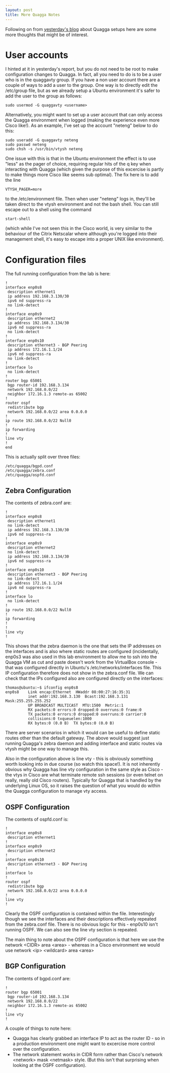 ```yaml
---
layout: post
title: More Quagga Notes
---
```


Following on from [yesterday's blog](/2017/02/18/Ubuntu-GNS3-tutorial.html) about Quagga setups here are some more 
thoughts that might be of interest.

# User accounts

I hinted at it in yesterday's report, but you do not need to be root to make configuration changes to Quagga.   In fact,
all you need to do is to be a user who is in the quaggavty group.     If you have a non user account there are a couple of ways
to add a user to the group.    One way is to directly edit the /etc/group file, but as we already setup a Ubuntu environment
it's safer to add the user to the group as follows:

	sudo usermod -G quaggavty <username>
	
Alternatively, you might want to set up a user account that can only access the Quagga environment when logged (making the
experience even more Cisco like!).     As an example, I've set up the account "neteng" below to do this:

	sudo useradd -G quaggavty neteng
	sudo passwd neteng    
	sudo chsh -s /usr/bin/vtysh neteng
	
One issue with this is that in the Ubuntu environment the effect is to use "less" as the pager of choice, requiring
regular hits of the q key when interacting with Quagga (which given the purpose of this excercise is partly to make
things more Cisco like seems sub optimal).    The fix here is to add the line

	VTYSH_PAGER=more

to the /etc/environment file.     Then when user "neteng" logs in, they'll be taken direct to the vtysh environment and
not the bash shell.   You can still escape out to a shell using the command

	start-shell
	
(which while I've not seen this in the Cisco world, is very similar to the behaviour of the Citrix Netscalar where although
you're logged into their management shell, it's easy to escape into a proper UNIX like environment).

# Configuration files

The full running configuration from the lab is here:

	!  
	interface enp0s8
	 description ethernet1
	 ip address 192.168.3.130/30
	 ipv6 nd suppress-ra
	 no link-detect
	!  
	interface enp0s9
	 description ethernet2
	 ip address 192.168.3.134/30
	 ipv6 nd suppress-ra
	 no link-detect
	!  
	interface enp0s10
	 description ethernet3 - BGP Peering
	 ip address 172.16.1.1/24
	 ipv6 nd suppress-ra
	 no link-detect
	!  
	interface lo
	 no link-detect
	!  
	router bgp 65001
	 bgp router-id 192.168.3.134
	 network 192.168.0.0/22
	 neighbor 172.16.1.3 remote-as 65002
	!  
	router ospf
	 redistribute bgp
	 network 192.168.0.0/22 area 0.0.0.0
	!  
	ip route 192.168.0.0/22 Null0
	!  
	ip forwarding
	!  
	line vty
	!  
	end          
	
This is actually split over three files:

	/etc/quagga/bgpd.conf          
	/etc/quagga/zebra.conf   
	/etc/quagga/ospfd.conf
	
## Zebra Configuration

The contents of zebra.conf are:

	!
	interface enp0s8
	 description ethernet1
	 no link-detect
	 ip address 192.168.3.130/30
	 ipv6 nd suppress-ra
	!
	interface enp0s9
	 description ethernet2
	 no link-detect
	 ip address 192.168.3.134/30
	 ipv6 nd suppress-ra
	!
	interface enp0s10
	 description ethernet3 - BGP Peering
	 no link-detect
	 ip address 172.16.1.1/24
	 ipv6 nd suppress-ra
	!
	interface lo
	 no link-detect
	!
	ip route 192.168.0.0/22 Null0
	!
	ip forwarding
	!
	!
	line vty
	!
 
This shows that the zebra daemon is the one that sets the IP addresses on the interfaces and is also where static routes are
configured (incidentally, enp0s3 was also used in this lab environment to allow me to ssh into the Quagga VM as cut and paste
doesn't work from the VirtualBox console - that was configured directly in Ubuntu's /etc/networks/interfaces file.   This 
IP configuration therefore does not show in the zebra.conf file.   We can check that the IPs configured also are configured directly on the interfaces:

	thomas@ubuntu:~$ ifconfig enp0s8
	enp0s8    Link encap:Ethernet  HWaddr 08:00:27:16:35:31  
	          inet addr:192.168.3.130  Bcast:192.168.3.131  Mask:255.255.255.252
	          UP BROADCAST MULTICAST  MTU:1500  Metric:1
	          RX packets:0 errors:0 dropped:0 overruns:0 frame:0
	          TX packets:0 errors:0 dropped:0 overruns:0 carrier:0
	          collisions:0 txqueuelen:1000 
	          RX bytes:0 (0.0 B)  TX bytes:0 (0.0 B)
	          
There are server scenarios in which it would can be useful to define static routes other than the default gateway.   The above
would suggest just running Quagga's zebra daemon and adding interface and static routes via vtysh might be one way to manage
this.

Also in the configuration above is line vty - this is obviously something worth looking into in due course (so watch this space!).    It
is not inherently obvious why Quagga has line vty configuration in the same style as Cisco - the vtys in Cisco are what terminate
remote ssh sessions (or even telnet on really, really old Cisco routers).    Typically for Quagga that is handled by the underlying
Linux OS, so it raises the question of what you would do within the Quagga configuration to manage vty access.

## OSPF Configuration

The contents of ospfd.conf is:

	!
	interface enp0s8
	 description ethernet1
	!
	interface enp0s9
	 description ethernet2
	!
	interface enp0s10
	 description ethernet3 - BGP Peering
	!
	interface lo
	!
	router ospf
	 redistribute bgp
	 network 192.168.0.0/22 area 0.0.0.0
	!
	line vty
	!

Clearly the OSPF configuration is contained within the file.    Interestingly though we see the interfaces and their
descriptions effectively repeated from the zebra.conf file.    There is no obvious logic for this - enp0s10 isn't running 
OSPF.    We can also see the line vty section is repeated.  

The main thing to note about the OSPF configuration is that here we use the network &lt;CIDR&gt; area &lt;area&gt; - whereas in a 
Cisco environment we would use network &lt;ip&gt; &lt;wildcard&gt; area &lt;area&gt;

## BGP Configuration
 
The contents of bgpd.conf are:

	!
	router bgp 65001
	 bgp router-id 192.168.3.134
	 network 192.168.0.0/22
	 neighbor 172.16.1.3 remote-as 65002
	!
	line vty
	! 
	
A couple of things to note here:
* Quagga has clearly grabbed an interface IP to act as the router ID - so in a
production environment one might want to excercise more control over the configuration.     
* The network statement
works in CIDR form rather than Cisco's network &lt;network&gt; mask &lt;netmask&gt; style.   (But this isn't that surprising when looking at
the OSPF configuration).

